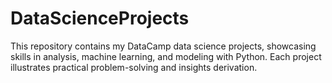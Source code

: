 # DataScienceProjects
This repository contains my DataCamp data science projects, showcasing skills in analysis, machine learning, and modeling with Python. Each project illustrates practical problem-solving and insights derivation.
